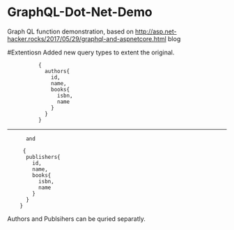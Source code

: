# GraphQL-Dot-Net-Demo
Graph QL function demonstration, based on http://asp.net-hacker.rocks/2017/05/29/graphql-and-aspnetcore.html blog

#Extentiosn
Added new query types to extent the original.

```
          {
            authors{
              id,
              name,
              books{
                isbn,
                name
              }
            }
          }

```
-----------------------------------
          and

```
     {
      publishers{
        id,
        name,
        books{
          isbn,
          name
        }
      }
    }

```
    
 Authors and Publsihers can be quried separatly.
 

